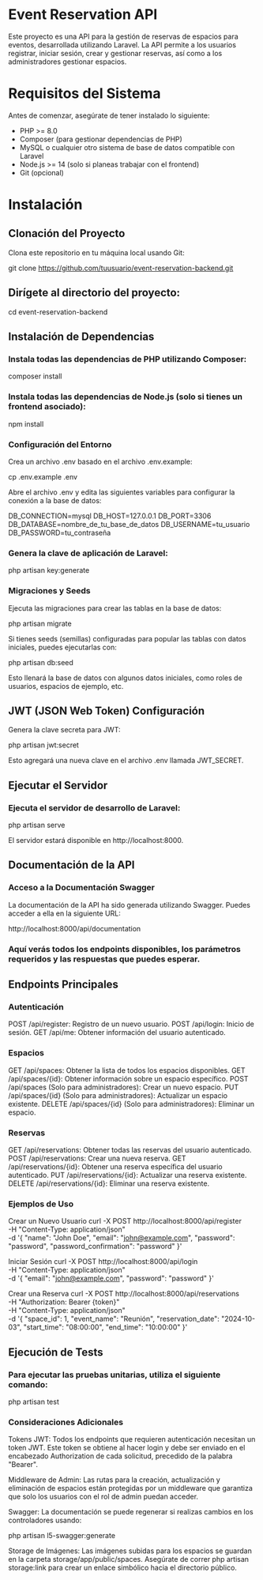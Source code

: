 # Event Reservation API
Este proyecto es una API para la gestión de reservas de espacios para eventos, desarrollada utilizando Laravel. La API permite a los usuarios registrar, iniciar sesión, crear y gestionar reservas, así como a los administradores gestionar espacios.

# Requisitos del Sistema
Antes de comenzar, asegúrate de tener instalado lo siguiente:

- PHP >= 8.0
- Composer (para gestionar dependencias de PHP)
- MySQL o cualquier otro sistema de base de datos compatible con Laravel
- Node.js >= 14 (solo si planeas trabajar con el frontend)
- Git (opcional)

# Instalación

## Clonación del Proyecto

Clona este repositorio en tu máquina local usando Git:

git clone https://github.com/tuusuario/event-reservation-backend.git

## Dirígete al directorio del proyecto:

cd event-reservation-backend

## Instalación de Dependencias

### Instala todas las dependencias de PHP utilizando Composer:

composer install

### Instala todas las dependencias de Node.js (solo si tienes un frontend asociado):

npm install

### Configuración del Entorno

Crea un archivo .env basado en el archivo .env.example:

cp .env.example .env

Abre el archivo .env y edita las siguientes variables para configurar la conexión a la base de datos:

DB_CONNECTION=mysql
DB_HOST=127.0.0.1
DB_PORT=3306
DB_DATABASE=nombre_de_tu_base_de_datos
DB_USERNAME=tu_usuario
DB_PASSWORD=tu_contraseña

### Genera la clave de aplicación de Laravel:

php artisan key:generate

### Migraciones y Seeds

Ejecuta las migraciones para crear las tablas en la base de datos:

php artisan migrate

Si tienes seeds (semillas) configuradas para popular las tablas con datos iniciales, puedes ejecutarlas con:

php artisan db:seed

Esto llenará la base de datos con algunos datos iniciales, como roles de usuarios, espacios de ejemplo, etc.

## JWT (JSON Web Token) Configuración

Genera la clave secreta para JWT:

php artisan jwt:secret

Esto agregará una nueva clave en el archivo .env llamada JWT_SECRET.

## Ejecutar el Servidor

### Ejecuta el servidor de desarrollo de Laravel:

php artisan serve

El servidor estará disponible en http://localhost:8000.

## Documentación de la API

### Acceso a la Documentación Swagger

La documentación de la API ha sido generada utilizando Swagger. Puedes acceder a ella en la siguiente URL:

http://localhost:8000/api/documentation

### Aquí verás todos los endpoints disponibles, los parámetros requeridos y las respuestas que puedes esperar.

## Endpoints Principales

### Autenticación
POST /api/register: Registro de un nuevo usuario.
POST /api/login: Inicio de sesión.
GET /api/me: Obtener información del usuario autenticado.
### Espacios
GET /api/spaces: Obtener la lista de todos los espacios disponibles.
GET /api/spaces/{id}: Obtener información sobre un espacio específico.
POST /api/spaces (Solo para administradores): Crear un nuevo espacio.
PUT /api/spaces/{id} (Solo para administradores): Actualizar un espacio existente.
DELETE /api/spaces/{id} (Solo para administradores): Eliminar un espacio.
### Reservas
GET /api/reservations: Obtener todas las reservas del usuario autenticado.
POST /api/reservations: Crear una nueva reserva.
GET /api/reservations/{id}: Obtener una reserva específica del usuario autenticado.
PUT /api/reservations/{id}: Actualizar una reserva existente.
DELETE /api/reservations/{id}: Eliminar una reserva existente.

### Ejemplos de Uso

Crear un Nuevo Usuario
curl -X POST http://localhost:8000/api/register \
  -H "Content-Type: application/json" \
  -d '{
    "name": "John Doe",
    "email": "john@example.com",
    "password": "password",
    "password_confirmation": "password"
  }'

Iniciar Sesión
curl -X POST http://localhost:8000/api/login \
  -H "Content-Type: application/json" \
  -d '{
    "email": "john@example.com",
    "password": "password"
  }'

Crear una Reserva
curl -X POST http://localhost:8000/api/reservations \
  -H "Authorization: Bearer {token}" \
  -H "Content-Type: application/json" \
  -d '{
    "space_id": 1,
    "event_name": "Reunión",
    "reservation_date": "2024-10-03",
    "start_time": "08:00:00",
    "end_time": "10:00:00"
  }'

## Ejecución de Tests

### Para ejecutar las pruebas unitarias, utiliza el siguiente comando:
php artisan test

### Consideraciones Adicionales
Tokens JWT: Todos los endpoints que requieren autenticación necesitan un token JWT. Este token se obtiene al hacer login y debe ser enviado en el encabezado Authorization de cada solicitud, precedido de la palabra "Bearer".

Middleware de Admin: Las rutas para la creación, actualización y eliminación de espacios están protegidas por un middleware que garantiza que solo los usuarios con el rol de admin puedan acceder.

Swagger: La documentación se puede regenerar si realizas cambios en los controladores usando:

php artisan l5-swagger:generate

Storage de Imágenes: Las imágenes subidas para los espacios se guardan en la carpeta storage/app/public/spaces. Asegúrate de correr php artisan storage:link para crear un enlace simbólico hacia el directorio público.







